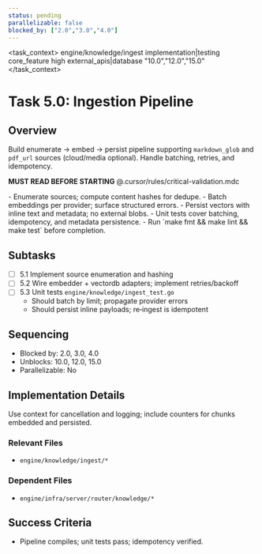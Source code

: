 ```yaml
---
status: pending
parallelizable: false
blocked_by: ["2.0","3.0","4.0"]
---
```


<task_context>
<domain>engine/knowledge/ingest</domain>
<type>implementation|testing</type>
<scope>core_feature</scope>
<complexity>high</complexity>
<dependencies>external_apis|database</dependencies>
<unblocks>"10.0","12.0","15.0"</unblocks>
</task_context>

# Task 5.0: Ingestion Pipeline

## Overview
Build enumerate → embed → persist pipeline supporting `markdown_glob` and `pdf_url` sources (cloud/media optional). Handle batching, retries, and idempotency.

<import>**MUST READ BEFORE STARTING** @.cursor/rules/critical-validation.mdc</import>

<requirements>
- Enumerate sources; compute content hashes for dedupe.
- Batch embeddings per provider; surface structured errors.
- Persist vectors with inline text and metadata; no external blobs.
- Unit tests cover batching, idempotency, and metadata persistence.
- Run `make fmt && make lint && make test` before completion.
</requirements>

## Subtasks
- [ ] 5.1 Implement source enumeration and hashing
- [ ] 5.2 Wire embedder + vectordb adapters; implement retries/backoff
- [ ] 5.3 Unit tests `engine/knowledge/ingest_test.go`
  - Should batch by limit; propagate provider errors
  - Should persist inline payloads; re‑ingest is idempotent

## Sequencing
- Blocked by: 2.0, 3.0, 4.0
- Unblocks: 10.0, 12.0, 15.0
- Parallelizable: No

## Implementation Details
Use context for cancellation and logging; include counters for chunks embedded and persisted.

### Relevant Files
- `engine/knowledge/ingest/*`

### Dependent Files
- `engine/infra/server/router/knowledge/*`

## Success Criteria
- Pipeline compiles; unit tests pass; idempotency verified.
